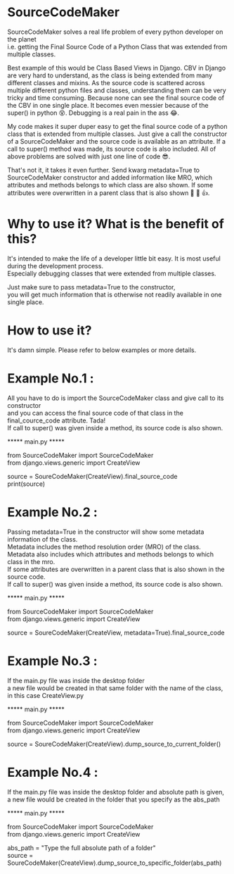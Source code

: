 # SourceCodeMaker
SourceCodeMaker solves a real life problem of every python developer on the planet <br>
i.e. getting the Final Source Code of a Python Class that was extended from multiple classes. 

Best example of this would be Class Based Views in Django. CBV in Django are very hard to understand, as the class is being extended from many different classes and mixins. 
As the source code is scattered across multiple different python files and classes, understanding them can be very tricky 
and time consuming. Because none can see the final source code of the CBV in one single place. 
It becomes even messier because of the super() in python :dizzy_face:. Debugging is a real pain in the ass :joy:.

My code makes it super duper easy to get the final source code of a python class that is extended from multiple classes.
Just give a call the constructor of a SourceCodeMaker and the source code is available as an attribute. If a call to super() method was made, its source code is also included. All of above problems are solved with just one line of code 😎.

That's not it, it takes it even further. Send kwarg metadata=True to SourceCodeMaker constructor and added information like MRO, which attributes and methods belongs to which class are also shown. If some attributes were overwritten in a parent class that is also shown :metal: :clap: :+1:.


# Why to use it? What is the benefit of this?
It's intended to make the life of a developer little bit easy. It is most useful during the development process. <br>
Especially debugging classes that were extended from multiple classes. <br>

Just make sure to pass metadata=True to the constructor, <br> 
you will get much information that is otherwise not readily available in one single place. <br>


# How to use it?
It's damn simple. Please refer to below examples or more details. <br>

# Example No.1 :

All you have to do is import the SourceCodeMaker class and give call to its constructor <br>
and you can access the final source code of that class in the final_cource_code attribute. Tada! <br>
If call to super() was given inside a method, its source code is also shown. <br>

***** main.py *****

from SourceCodeMaker import SourceCodeMaker <br>
from django.views.generic import CreateView <br>


source = SoureCodeMaker(CreateView).final_source_code <br>
print(source) <br>



# Example No.2 :

Passing metadata=True in the constructor will show some metadata information of the class. <br>
Metadata includes the method resolution order (MRO) of the class. <br>
Metadata also includes which attributes and methods belongs to which class in the mro. <br>
If some attributes are overwritten in a parent class that is also shown in the source code. <br>
If call to super() was given inside a method, its source code is also shown. <br>

***** main.py *****

from SourceCodeMaker import SourceCodeMaker <br>
from django.views.generic import CreateView <br>


source = SoureCodeMaker(CreateView, metadata=True).final_source_code <br>



# Example No.3 :
If the main.py file was inside the desktop folder <br>
a new file would be created in that same folder with the name of the class, in this case CreateView.py <br>


***** main.py *****

from SourceCodeMaker import SourceCodeMaker <br>
from django.views.generic import CreateView <br>


source = SoureCodeMaker(CreateView).dump_source_to_current_folder() <br>



# Example No.4 :
If the main.py file was inside the desktop folder and absolute path is given, <br>
a new file would be created in the folder that you specify as the abs_path <br>

***** main.py *****

from SourceCodeMaker import SourceCodeMaker <br>
from django.views.generic import CreateView <br>


abs_path = "Type the full absolute path of a folder" <br>
source = SoureCodeMaker(CreateView).dump_source_to_specific_folder(abs_path) <br>
